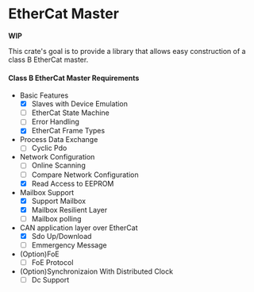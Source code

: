 # EtherCat Master
**WIP**

This crate's goal is to provide a library that allows easy construction of a class B EtherCat master.

#### Class B EtherCat Master Requirements
- Basic Features
  - [x] Slaves with Device Emulation
  - [ ] EtherCat State Machine
  - [ ] Error Handling
  - [x] EtherCat Frame Types
- Process Data Exchange
  - [ ] Cyclic Pdo
- Network Configuration
  - [ ] Online Scanning
  - [ ] Compare Network Configuration
  - [x] Read Access to EEPROM
- Mailbox Support
  - [x] Support Mailbox
  - [x] Mailbox Resilient Layer
  - [ ] Mailbox polling
- CAN application layer over EtherCat
  - [x] Sdo Up/Download
  - [ ] Emmergency Message
- (Option)FoE
  - [ ] FoE Protocol
- (Option)Synchronizaion With Distributed Clock
  - [ ] Dc Support